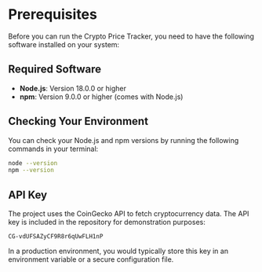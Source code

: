 # Prerequisites

Before you can run the Crypto Price Tracker, you need to have the following software installed on your system:

## Required Software

- **Node.js**: Version 18.0.0 or higher
- **npm**: Version 9.0.0 or higher (comes with Node.js)

## Checking Your Environment

You can check your Node.js and npm versions by running the following commands in your terminal:

```bash
node --version
npm --version
```

## API Key

The project uses the CoinGecko API to fetch cryptocurrency data. The API key is included in the repository for demonstration purposes:

```
CG-vdUFSAZyCF9R8r6qUwFLH1nP
```

In a production environment, you would typically store this key in an environment variable or a secure configuration file.